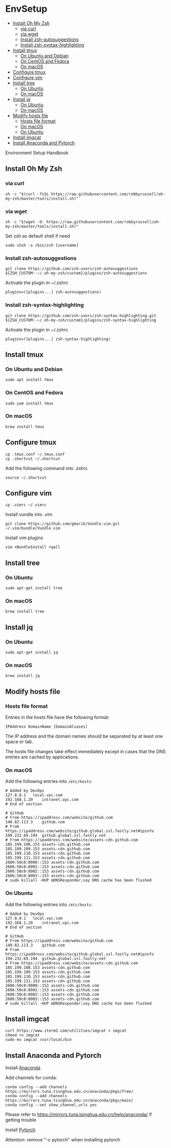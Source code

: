 # EnvSetup

- [Install Oh My Zsh](#install-oh-my-zsh)
  - [via curl](#via-curl)
  - [via wget](#via-wget)
  - [Install zsh-autosuggestions](#install-zsh-autosuggestions)
  - [Install zsh-syntax-highlighting](#install-zsh-syntax-highlighting)
- [Install tmux](#install-tmux)
  - [On Ubuntu and Debian](#on-ubuntu-and-debian)
  - [On CentOS and Fedora](#on-centos-and-fedora)
  - [On macOS](#on-macos)
- [Configure tmux](#configure-tmux)
- [Configure vim](#configure-vim)
- [Install tree](#install-tree)
  - [On Ubuntu](#on-ubuntu)
  - [On macOS](#on-macos-1)
- [Install jq](#install-jq)
  - [On Ubuntu](#on-ubuntu-1)
  - [On macOS](#on-macos-2)
- [Modify hosts file](#modify-hosts-file)
  - [Hosts file format](#hosts-file-format)
  - [On macOS](#on-macos-3)
  - [On Ubuntu](#on-ubuntu-2)
- [Install imgcat](#install-imgcat)
- [Install Anaconda and Pytorch](#install-anaconda-and-pytorch)

Environment Setup Handbook

## Install Oh My Zsh

### via curl

```shell
sh -c "$(curl -fsSL https://raw.githubusercontent.com/robbyrussell/oh-my-zsh/master/tools/install.sh)"
```

### via wget

```shell
sh -c "$(wget -O- https://raw.githubusercontent.com/robbyrussell/oh-my-zsh/master/tools/install.sh)"
```

Set zsh as default shell if need
```shell
sudo chsh -s /bin/zsh [username]
```

### Install zsh-autosuggestions

```shell
git clone https://github.com/zsh-users/zsh-autosuggestions ${ZSH_CUSTOM:-~/.oh-my-zsh/custom}/plugins/zsh-autosuggestions
```

Activate the plugin in ~/.zshrc

```text
plugins=([plugins...] zsh-autosuggestions)
```

### Install zsh-syntax-highlighting 

```shell
git clone https://github.com/zsh-users/zsh-syntax-highlighting.git ${ZSH_CUSTOM:-~/.oh-my-zsh/custom}/plugins/zsh-syntax-highlighting
```

Activate the plugin in ~/.zshrc

```text
plugins=([plugins...] zsh-syntax-highlighting)
```

## Install tmux

### On Ubuntu and Debian

```shell
sudo apt install tmux
```

### On CentOS and Fedora

```shell
sudo yum install tmux
```

### On macOS

```shell
brew install tmux
```

## Configure tmux

```shell
cp .tmux.conf ~/.tmux.conf
cp .shortcut ~/.shortcut
```

Add the following command into .zshrc
```shell
source ~/.shortcut
```

## Configure vim

```shell
cp .vimrc ~/.vimrc
```

Install vundle into .vim
```shell
git clone https://github.com/gmarik/Vundle.vim.git ~/.vim/bundle/Vundle.vim
```

Install vim plugins
```shell
vim +BundleInstall +qall
```

## Install tree

### On Ubuntu

```shell
sudo apt-get install tree
```

### On macOS

```shell
brew install tree
```

## Install jq

### On Ubuntu

```shell
sudo apt-get install jq
```

### On macOS

```shell
brew install jq
```

## Modify hosts file

### Hosts file format

Entries in the hosts file have the following format:

```text
IPAddress DomainName [DomainAliases]
```

The IP address and the domain names should be separated by at least one space or tab.

The hosts file changes take effect immediately except in cases that the DNS entries are cached by applications.

### On macOS

Add the following entries into `/etc/hosts`:

```text
# Added by DevOps
127.0.0.1	local.vpc.com
192.168.1.20	intranet.vpc.com
# End of section

# GitHub
# From https://ipaddress.com/website/github.com
140.82.113.3	github.com
# From https://ipaddress.com/website/github.global.ssl.fastly.net#ipinfo
199.232.69.194	github.global.ssl.fastly.net
# From https://ipaddress.com/website/assets-cdn.github.com
185.199.108.153	assets-cdn.github.com
185.199.109.153	assets-cdn.github.com
185.199.110.153	assets-cdn.github.com
185.199.111.153	assets-cdn.github.com
2606:50c0:8000::153	assets-cdn.github.com
2606:50c0:8001::153	assets-cdn.github.com
2606:50c0:8002::153	assets-cdn.github.com
2606:50c0:8003::153	assets-cdn.github.com
# sudo killall -HUP mDNSResponder;say DNS cache has been flushed
```

### On Ubuntu

Add the following entries into `/etc/hosts`:

```text
# Added by DevOps
127.0.0.1	local.vpc.com
192.168.1.20	intranet.vpc.com
# End of section

# GitHub
# From https://ipaddress.com/website/github.com
140.82.113.3	github.com
# From https://ipaddress.com/website/github.global.ssl.fastly.net#ipinfo
199.232.69.194	github.global.ssl.fastly.net
# From https://ipaddress.com/website/assets-cdn.github.com
185.199.108.153	assets-cdn.github.com
185.199.109.153	assets-cdn.github.com
185.199.110.153	assets-cdn.github.com
185.199.111.153	assets-cdn.github.com
2606:50c0:8000::153	assets-cdn.github.com
2606:50c0:8001::153	assets-cdn.github.com
2606:50c0:8002::153	assets-cdn.github.com
2606:50c0:8003::153	assets-cdn.github.com
# sudo killall -HUP mDNSResponder;say DNS cache has been flushed
```

## Install imgcat

```shell
curl https://www.iterm2.com/utilities/imgcat > imgcat
chmod +x imgcat
sudo mv imgcat /usr/local/bin
```

## Install Anaconda and Pytorch

Install [Anaconda](https://www.anaconda.com/distribution/)

Add channels for conda:

```shell
conda config --add channels https://mirrors.tuna.tsinghua.edu.cn/anaconda/pkgs/free/
conda config --add channels https://mirrors.tuna.tsinghua.edu.cn/anaconda/pkgs/main/
conda config --set show_channel_urls yes
```

Please refer to https://mirrors.tuna.tsinghua.edu.cn/help/anaconda/ if getting trouble 

Install [Pytorch](https://pytorch.org/)

Attention: remove "-c pytorch" when installing pytorch
